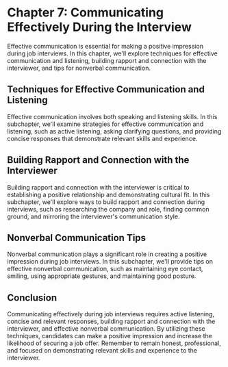 Chapter 7: Communicating Effectively During the Interview
=========================================================

Effective communication is essential for making a positive impression during job interviews. In this chapter, we'll explore techniques for effective communication and listening, building rapport and connection with the interviewer, and tips for nonverbal communication.

Techniques for Effective Communication and Listening
----------------------------------------------------

Effective communication involves both speaking and listening skills. In this subchapter, we'll examine strategies for effective communication and listening, such as active listening, asking clarifying questions, and providing concise responses that demonstrate relevant skills and experience.

Building Rapport and Connection with the Interviewer
----------------------------------------------------

Building rapport and connection with the interviewer is critical to establishing a positive relationship and demonstrating cultural fit. In this subchapter, we'll explore ways to build rapport and connection during interviews, such as researching the company and role, finding common ground, and mirroring the interviewer's communication style.

Nonverbal Communication Tips
----------------------------

Nonverbal communication plays a significant role in creating a positive impression during job interviews. In this subchapter, we'll provide tips on effective nonverbal communication, such as maintaining eye contact, smiling, using appropriate gestures, and maintaining good posture.

Conclusion
----------

Communicating effectively during job interviews requires active listening, concise and relevant responses, building rapport and connection with the interviewer, and effective nonverbal communication. By utilizing these techniques, candidates can make a positive impression and increase the likelihood of securing a job offer. Remember to remain honest, professional, and focused on demonstrating relevant skills and experience to the interviewer.
